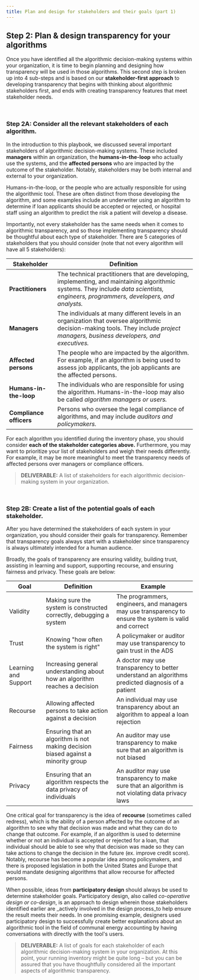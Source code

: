 ```yaml
---
title: Plan and design for stakeholders and their goals (part 1)
---
```


## Step 2: Plan & design transparency for your algorithms

Once you have identified all the algorithmic decision-making systems within your organization, it is time to begin planning and designing how transparency will be used in those algorithms. This second step is broken up into 4 sub-steps and is based on our **stakeholder-first approach** to developing transparency that begins with thinking about algorithmic stakeholders first, and ends with creating transparency features that meet stakeholder needs.

<br>

### Step 2A: Consider all the relevant stakeholders of each algorithm.

In the introduction to this playbook, we discussed several important stakeholders of algorithmic decision-making systems. These included **managers** within an organization, the **humans-in-the-loop** who actually use the systems, and the **affected persons** who are impacted by the outcome of the stakeholder. Notably, stakeholders may be both internal and external to your organization.

Humans-in-the-loop, or the people who are actually responsible for using the algorithmic tool. These are often distinct from those developing the algorithm, and some examples include an underwriter using an algorithm to determine if loan applicants should be accepted or rejected, or hospital staff using an algorithm to predict the risk a patient will develop a disease.

Importantly, not every stakeholder has the same needs when it comes to algorithmic transparency, and so those implementing transparency should be thoughtful about each type of stakeholder. There are 5 categories of stakeholders that you should consider (note that not every algorithm will have all 5 stakeholders):

| **Stakeholder**         | **Definition**                                                                                                                                                                        |
|-------------------------|---------------------------------------------------------------------------------------------------------------------------------------------------------------------------------------|
| **Practitioners**       | The technical practitioners that are developing, implementing, and maintaining algorithmic systems. They include _data scientists, engineers, programmers, developers, and analysts._ |
| **Managers**            | The individuals at many different levels in an organization that oversee algorithmic decision-making tools. They include _project managers, business developers, and executives._     |
| **Affected persons**    | The people who are impacted by the algorithm. For example, if an algorithm is being used to assess job applicants, the job applicants are the affected persons.                       |
| **Humans-in-the-loop**  | The individuals who are responsible for using the algorithm. Humans-in-the-loop may also be called _algorithm managers or users._                                                     |
| **Compliance officers** | Persons who oversee the legal compliance of algorithms, and may include _auditors and policymakers._                                                                                  |

For each algorithm you identified during the inventory phase, you should consider **each of the stakeholder categories above.** Furthermore, you may want to prioritize your list of stakeholders and weigh their needs differently. For example, it may be more meaningful to meet the transparency needs of affected persons over managers or compliance officers.

> **DELIVERABLE:** A list of stakeholders for each algorithmic decision-making system in your organization.

<br>

### Step 2B: Create a list of the potential goals of each stakeholder.

After you have determined the stakeholders of each system in your organization, you should consider their goals for transparency. Remember that transparency goals always start with a stakeholder since transparency is always ultimately intended for a human audience.

Broadly, the goals of transparency are ensuring validity, building trust, assisting in learning and support, supporting recourse, and ensuring fairness and privacy. These goals are below:

| Goal                 | Definition                                                                        | Example                                                                                                 |
|----------------------|-----------------------------------------------------------------------------------|---------------------------------------------------------------------------------------------------------|
| Validity             | Making sure the system is constructed correctly, debugging a system               | The programmers, engineers, and managers may use transparency to ensure the system is valid and correct |
| Trust                | Knowing "how often the system is right"                                           | A policymaker or auditor may use transparency to gain trust in the ADS                                  |
| Learning and Support | Increasing general understanding about how an algorithm reaches a decision        | A doctor may use transparency to better understand an algorithms predicted diagnosis of a patient       |
| Recourse             | Allowing affected persons to take action against a decision                       | An individual may use transparency about an algorithm to appeal a loan rejection                        |
| Fairness             | Ensuring that an algorithm is not making decision biased against a minority group | An auditor may use transparency to make sure that an algorithm is not biased                            |
| Privacy              | Ensuring that an algorithm respects the data privacy of individuals               | An auditor may use transparency to make sure that an algorithm is not violating data privacy laws       |

One critical goal for transparency is the idea of **recourse** (sometimes called redress), which is the ability of a person affected by the outcome of an algorithm to see why that decision was made and what they can do to change that outcome. For example, if an algorithm is used to determine whether or not an individual is accepted or rejected for a loan, that individual should be able to see why that decision was made so they can take actions to change the decision in the future (ex. improve credit score). Notably, recourse has become a popular idea among policymakers, and there is proposed legislation in both the United States and Europe that would mandate designing algorithms that allow recourse for affected persons.

When possible, ideas from **participatory design** should always be used to determine stakeholder goals. Participatory design, also called _co-operative design or co-design_, is an approach to design wherein those stakeholders identified earlier are _actively involved in the design process_to help ensure the result meets their needs. In one promising example, designers used participatory design to successfully create better explanations about an algorithmic tool in the field of communal energy accounting by having conversations with directly with the tool's users.

> **DELIVERABLE:** A list of goals for each stakeholder of each algorithmic decision-making system in your organization. At this point, your running inventory might be quite long – but you can be assured that you have thoughtfully considered all the important aspects of algorithmic transparency.
